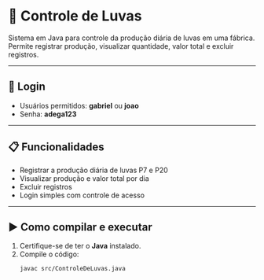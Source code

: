 # 🧤 Controle de Luvas

Sistema em Java para controle da produção diária de luvas em uma fábrica.  
Permite registrar produção, visualizar quantidade, valor total e excluir registros.

---

## 🔑 Login
- Usuários permitidos: **gabriel** ou **joao**  
- Senha: **adega123**  

---

## 📋 Funcionalidades
- Registrar a produção diária de luvas P7 e P20  
- Visualizar produção e valor total por dia  
- Excluir registros  
- Login simples com controle de acesso  

---

## ▶️ Como compilar e executar

1. Certifique-se de ter o **Java** instalado.  
2. Compile o código:
   ```bash
   javac src/ControleDeLuvas.java
